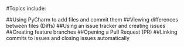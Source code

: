 #Topics include:

##Using PyCharm to add files and commit them
##Viewing differences between files (Diffs)
##Using an issue tracker and creating issues
##Creating feature branches
##Opening a Pull Request (PR)
##Linking commits to issues and closing issues automatically
